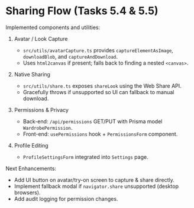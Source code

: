 # Sharing Flow (Tasks 5.4 & 5.5)

Implemented components and utilities:

1. Avatar / Look Capture
   - `src/utils/avatarCapture.ts` provides `captureElementAsImage`, `downloadBlob`, and `captureAndDownload`.
   - Uses `html2canvas` if present; falls back to finding a nested `<canvas>`.

2. Native Sharing
   - `src/utils/share.ts` exposes `shareLook` using the Web Share API.
   - Gracefully throws if unsupported so UI can fallback to manual download.

3. Permissions & Privacy
   - Back-end: `/api/permissions` GET/PUT with Prisma model `WardrobePermission`.
   - Front-end: `usePermissions` hook + `PermissionsForm` component.

4. Profile Editing
   - `ProfileSettingsForm` integrated into `Settings` page.

Next Enhancements:

- Add UI button on avatar/try-on screen to capture & share directly.
- Implement fallback modal if `navigator.share` unsupported (desktop browsers).
- Add audit logging for permission changes.
